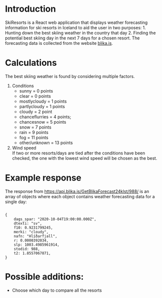 # Introduction
SkiResorts is a React web application that displays weather forecasting information for ski resorts in Iceland to aid the user in two purposes:
    1. Hunting down the best skiing weather in the country that day
    2. Finding the potential best skiing day in the next 7 days for a chosen resort.
The forecasting data is collected from the website [blika.is](https://www.blika.is "Blika").


# Calculations

The best skiing weather is found by considering multiple factors.
1. Conditions
    - sunny = 0 points
    - clear = 0 points
    - mostlycloudy = 1 points
    - partlycloudy = 1 points
    - cloudy = 2 point
    - chanceflurries = 4 points;
    - chancesnow = 5 points
    - snow = 7 points
    - rain = 9 points
    - fog = 11 points
    - other/unknown = 13 points
2. Wind speed \
    If two or more resorts/days are tied after the conditions have been checked, the one with the lowest wind speed will be chosen as the best. 
    <!-- If the wind speed is above 10 m/s there is no good skiing day. -->
<!-- 3. Temperature -->


<!-- If there is a tie, the first day is shown to minimize the likelihood of missing a good skiing day. -->

# Example response
The response from https://api.blika.is/GetBlikaForecast24klst/988/ is an array of objects where each object contains weather forecasting data for a single day:
<pre><code>
{ 
    dags_spar: "2020-10-04T19:00:00.000Z",
    dtexti: "sv",
    f10: 0.9231799245,
    merki: "cloudy",
    nafn: "Hlíðarfjall",
    r: 0.0000392034,
    slp: 1003.4985961914,
    stodid: 988,
    t2: 1.8557067871,
}
</pre></code>


# Possible additions:
- Choose which day to compare all the resorts
